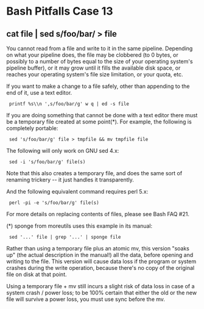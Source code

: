 # Bash Pitfalls Case 13
## cat file | sed s/foo/bar/ > file

You cannot read from a file and write to it in the same pipeline. Depending on what your pipeline does, the file may be clobbered (to 0 bytes, or possibly to a number of bytes equal to the size of your operating system's pipeline buffer), or it may grow until it fills the available disk space, or reaches your operating system's file size limitation, or your quota, etc.

If you want to make a change to a file safely, other than appending to the end of it, use a text editor.

```shell
 printf %s\\n ',s/foo/bar/g' w q | ed -s file
```

If you are doing something that cannot be done with a text editor there must be a temporary file created at some point(*). For example, the following is completely portable:

```shell
 sed 's/foo/bar/g' file > tmpfile && mv tmpfile file
```

The following will only work on GNU sed 4.x:

```shell
 sed -i 's/foo/bar/g' file(s)
```

Note that this also creates a temporary file, and does the same sort of renaming trickery -- it just handles it transparently.

And the following equivalent command requires perl 5.x:

```shell
 perl -pi -e 's/foo/bar/g' file(s)
```

For more details on replacing contents of files, please see Bash FAQ #21.

(*) sponge from moreutils uses this example in its manual:

```shell
 sed '...' file | grep '...' | sponge file
```

Rather than using a temporary file plus an atomic mv, this version "soaks up" (the actual description in the manual!) all the data, before opening and writing to the file. This version will cause data loss if the program or system crashes during the write operation, because there's no copy of the original file on disk at that point.

Using a temporary file + mv still incurs a slight risk of data loss in case of a system crash / power loss; to be 100% certain that either the old or the new file will survive a power loss, you must use sync before the mv.